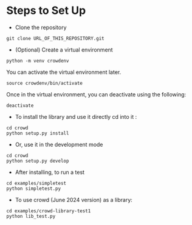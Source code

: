 # Steps to Set Up

- Clone the repository

```
git clone URL_OF_THIS_REPOSITORY.git
```

- (Optional) Create a virtual environment

```
python -m venv crowdenv
```

You can activate the virtual environment later.

```
source crowdenv/bin/activate
```

Once in the virtual environment, you can deactivate using the following:

```
deactivate
```

- To install the library and use it directly cd into it :

```
cd crowd
python setup.py install
```

- Or, use it in the development mode

```
cd crowd
python setup.py develop
```

- After installing, to run a test

```
cd examples/simpletest
python simpletest.py
```

- To use crowd (June 2024 version) as a library:

```
cd examples/crowd-library-test1
python lib_test.py
```
